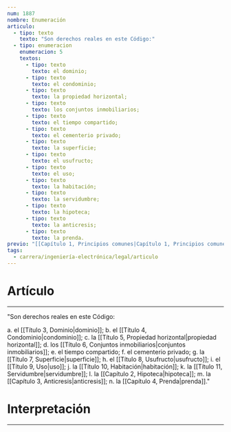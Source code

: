 ```yaml
---
num: 1887
nombre: Enumeración
articulo:
  - tipo: texto
    texto: "Son derechos reales en este Código:"
  - tipo: enumeracion
    enumeracion: 5
    textos:
      - tipo: texto
        texto: el dominio;
      - tipo: texto
        texto: el condominio;
      - tipo: texto
        texto: la propiedad horizontal;
      - tipo: texto
        texto: los conjuntos inmobiliarios;
      - tipo: texto
        texto: el tiempo compartido;
      - tipo: texto
        texto: el cementerio privado;
      - tipo: texto
        texto: la superficie;
      - tipo: texto
        texto: el usufructo;
      - tipo: texto
        texto: el uso;
      - tipo: texto
        texto: la habitación;
      - tipo: texto
        texto: la servidumbre;
      - tipo: texto
        texto: la hipoteca;
      - tipo: texto
        texto: la anticresis;
      - tipo: texto
        texto: la prenda.
previo: "[[Capítulo 1, Principios comunes|Capítulo 1, Principios comunes]]"
tags:
  - carrera/ingeniería-electrónica/legal/articulo
---
```

# Artículo
---
"Son derechos reales en este Código:

 a. el [[Título 3, Dominio|dominio]];
 b. el [[Título 4, Condominio|condominio]];
 c. la [[Título 5, Propiedad horizontal|propiedad horizontal]];
 d. los [[Título 6, Conjuntos inmobiliarios|conjuntos inmobiliarios]];
 e. el tiempo compartido;
 f. el cementerio privado;
 g. la [[Título 7, Superficie|superficie]];
 h. el [[Título 8, Usufructo|usufructo]];
 i. el [[Título 9, Uso|uso]];
 j. la [[Título 10, Habitación|habitación]];
 k. la [[Título 11, Servidumbre|servidumbre]];
 l. la [[Capítulo 2, Hipoteca|hipoteca]];
 m. la [[Capítulo 3, Anticresis|anticresis]];
 n. la [[Capítulo 4, Prenda|prenda]]."

# Interpretación
---


